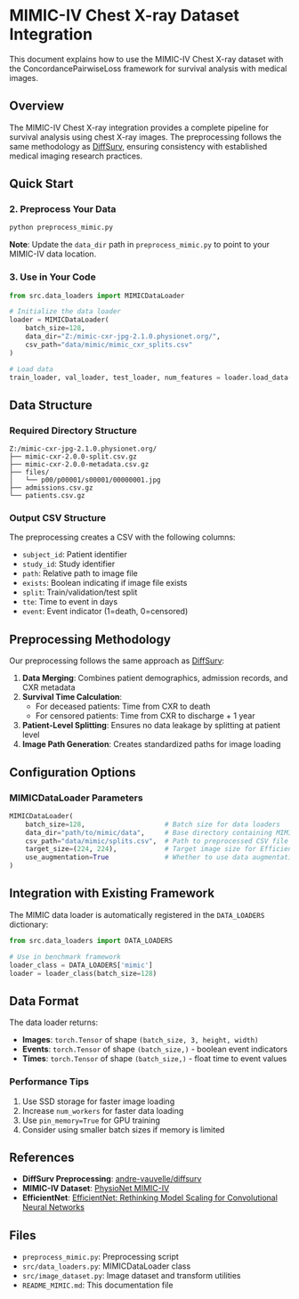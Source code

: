 # MIMIC-IV Chest X-ray Dataset Integration

This document explains how to use the MIMIC-IV Chest X-ray dataset with the ConcordancePairwiseLoss framework for survival analysis with medical images.

## Overview

The MIMIC-IV Chest X-ray integration provides a complete pipeline for survival analysis using chest X-ray images. The preprocessing follows the same methodology as [DiffSurv](https://github.com/andre-vauvelle/diffsurv/blob/main/src/data/preprocess/preprocess_mimic_cxr.py), ensuring consistency with established medical imaging research practices.

## Quick Start

### 2. Preprocess Your Data

```bash
python preprocess_mimic.py
```

**Note**: Update the `data_dir` path in `preprocess_mimic.py` to point to your MIMIC-IV data location.

### 3. Use in Your Code

```python
from src.data_loaders import MIMICDataLoader

# Initialize the data loader
loader = MIMICDataLoader(
    batch_size=128,
    data_dir="Z:/mimic-cxr-jpg-2.1.0.physionet.org/",
    csv_path="data/mimic/mimic_cxr_splits.csv"
)

# Load data
train_loader, val_loader, test_loader, num_features = loader.load_data()
```

## Data Structure

### Required Directory Structure
```
Z:/mimic-cxr-jpg-2.1.0.physionet.org/
├── mimic-cxr-2.0.0-split.csv.gz
├── mimic-cxr-2.0.0-metadata.csv.gz
├── files/
│   └── p00/p00001/s00001/00000001.jpg
├── admissions.csv.gz
└── patients.csv.gz
```

### Output CSV Structure
The preprocessing creates a CSV with the following columns:
- `subject_id`: Patient identifier
- `study_id`: Study identifier  
- `path`: Relative path to image file
- `exists`: Boolean indicating if image file exists
- `split`: Train/validation/test split
- `tte`: Time to event in days
- `event`: Event indicator (1=death, 0=censored)

## Preprocessing Methodology

Our preprocessing follows the same approach as [DiffSurv](https://github.com/andre-vauvelle/diffsurv/blob/main/src/data/preprocess/preprocess_mimic_cxr.py):

1. **Data Merging**: Combines patient demographics, admission records, and CXR metadata
2. **Survival Time Calculation**: 
   - For deceased patients: Time from CXR to death
   - For censored patients: Time from CXR to discharge + 1 year
3. **Patient-Level Splitting**: Ensures no data leakage by splitting at patient level
4. **Image Path Generation**: Creates standardized paths for image loading

## Configuration Options

### MIMICDataLoader Parameters
```python
MIMICDataLoader(
    batch_size=128,                    # Batch size for data loaders
    data_dir="path/to/mimic/data",     # Base directory containing MIMIC data
    csv_path="data/mimic/splits.csv",  # Path to preprocessed CSV file
    target_size=(224, 224),            # Target image size for EfficientNet-B0
    use_augmentation=True              # Whether to use data augmentation for training
)
```

## Integration with Existing Framework

The MIMIC data loader is automatically registered in the `DATA_LOADERS` dictionary:

```python
from src.data_loaders import DATA_LOADERS

# Use in benchmark framework
loader_class = DATA_LOADERS['mimic']
loader = loader_class(batch_size=128)
```

## Data Format

The data loader returns:
- **Images**: `torch.Tensor` of shape `(batch_size, 3, height, width)`
- **Events**: `torch.Tensor` of shape `(batch_size,)` - boolean event indicators
- **Times**: `torch.Tensor` of shape `(batch_size,)` - float time to event values

### Performance Tips

1. Use SSD storage for faster image loading
2. Increase `num_workers` for faster data loading
3. Use `pin_memory=True` for GPU training
4. Consider using smaller batch sizes if memory is limited

## References

- **DiffSurv Preprocessing**: [andre-vauvelle/diffsurv](https://github.com/andre-vauvelle/diffsurv/blob/main/src/data/preprocess/preprocess_mimic_cxr.py)
- **MIMIC-IV Dataset**: [PhysioNet MIMIC-IV](https://physionet.org/content/mimiciv/)
- **EfficientNet**: [EfficientNet: Rethinking Model Scaling for Convolutional Neural Networks](https://arxiv.org/abs/1905.11946)

## Files

- `preprocess_mimic.py`: Preprocessing script
- `src/data_loaders.py`: MIMICDataLoader class
- `src/image_dataset.py`: Image dataset and transform utilities
- `README_MIMIC.md`: This documentation file
